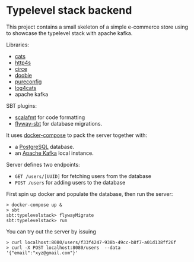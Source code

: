 # Typelevel stack backend

This project contains a small skeleton of a simple e-commerce store using to showcase the typelevel stack with apache kafka. 

Libraries:
- [cats](https://typelevel.org/cats/)
- [http4s](https://http4s.org/)
- [circe](https://circe.github.io/circe/)
- [doobie](https://tpolecat.github.io/doobie/)
- [pureconfig](https://pureconfig.github.io/)
- [log4cats](https://christopherdavenport.github.io/log4cats/)
- apache kafka

SBT plugins:
- [scalafmt](https://scalameta.org/scalafmt/) for code formatting
- [flyway-sbt](https://github.com/flyway/flyway-sbt) for database migrations.

It uses [docker-compose](https://docs.docker.com/compose/) to pack the server together with:
- a [PostgreSQL](https://www.postgresql.org/) database.
- an [Apache Kafka](https://kafka.apache.org/) local instance.

Server defines two endpoints:
- `GET /users/[UUID]` for fetching users from the database
- `POST /users` for adding users to the database

First spin up docker and populate the database, then run the server:
```
> docker-compose up &
> sbt
sbt:typelevelstack> flywayMigrate
sbt:typelevelstack> run 
```

You can try out the server by issuing
```
> curl localhost:8080/users/f33f4247-938b-49cc-b8f7-a01d138ff26f
> curl -X POST localhost:8080/users  --data '{"email":"xyz@gmail.com"}'
```
